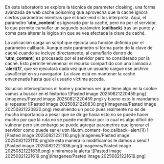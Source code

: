 En este laboratorio se explora la técnica de parameter cloaking, una forma avanzada de web cache poisoning que aprovecha que la caché ignora ciertos parámetros mientras que el back-end sí los interpreta. Aquí, el parámetro ‘**utm_content**‘ es ignorado por la caché, pero no por el servidor, lo que permite camuflar un segundo parámetro (**callback**) tras un punto y coma para alterar la lógica sin que se vea afectada la clave de caché.

La aplicación carga un script que ejecuta una función definida por el parámetro callback. Aunque este parámetro sí forma parte de la clave de caché cuando se incluye directamente, al camuflarlo dentro de ‘**utm_content**‘, es procesado por el servidor pero no considerado por la caché. Esto permite envenenar el recurso compartido con una llamada a ‘**alert(1)**‘, que se ejecutará cada vez que un usuario cargue ese archivo JavaScript en su navegador. La clave está en mantener la caché envenenada hasta que el usuario víctima acceda.

Solucion
interceptamos el home y podemos ver que tiene algo en la cookie vamos a buscar en el historico
![Pasted image 20250821220459.png](imagenes/Pasted image 20250821220459.png)
y bueno esto lo mandamos al repeater
![Pasted image 20250821220830.png](imagenes/Pasted image 20250821220830.png)
resumiendo un poco pues realmente no es de mucha importancia a pesar que se dirige hacia esto no se puede hacer mucho por que la ruta no se puede modificar por lo cual es algo dificil de vulnerar pero sin embargo se puede agregar parametros que ignorar el servidor como puede ser el utm (&utm_content=foo;callback=alert(1))
![Pasted image 20250821221110.png](imagenes/Pasted image 20250821221110.png)de esta manera lo modificamos le damos a send
![Pasted image 20250821221636.png](imagenes/Pasted image 20250821221636.png)
y miramos la alerta
![Pasted image 20250821221619.png](imagenes/Pasted image 20250821221619.png)